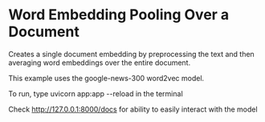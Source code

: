 # Word Embedding Pooling Over a Document

Creates a single document embedding by preprocessing the text and then averaging word embeddings over the entire document.

This example uses the google-news-300 word2vec model.

To run, type uvicorn app:app --reload in the terminal

Check http://127.0.0.1:8000/docs for ability to easily interact with the model
